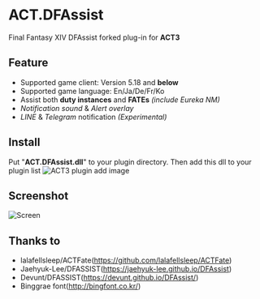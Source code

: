 # ACT.DFAssist

Final Fantasy XIV DFAssist forked plug-in for **ACT3**

## Feature
* Supported game client: Version 5.18 and **below**
* Supported game language: En/Ja/De/Fr/Ko
* Assist both **duty instances** and **FATEs** *(include Eureka NM)*
* *Notification sound* & *Alert overlay*
* *LINE* & *Telegram* notification *(Experimental)*

## Install
Put "**ACT.DFAssist.dll**" to your plugin directory. Then add this dll to your plugin list
![ACT3 plugin add image](https://user-images.githubusercontent.com/47320226/52210588-db581b00-28ca-11e9-8c60-4d4d1fc21fa4.png)

## Screenshot
![Screen](https://user-images.githubusercontent.com/47320226/72213510-9f462500-3533-11ea-95cc-bc99d841cca0.png)

## Thanks to
* lalafellsleep/ACTFate(https://github.com/lalafellsleep/ACTFate)
* Jaehyuk-Lee/DFASSIST(https://jaehyuk-lee.github.io/DFAssist)
* Devunt/DFASSIST(https://devunt.github.io/DFAssist/) 
* Binggrae font(http://bingfont.co.kr/)
